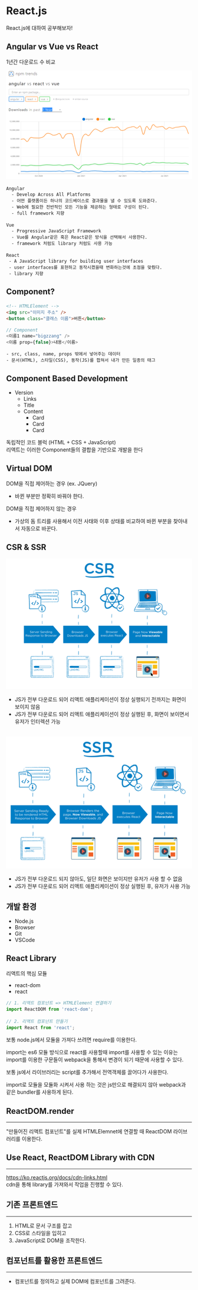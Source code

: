 # React.js
React.js에 대하여 공부해보자!

## Angular vs Vue vs React  

1년간 다운로드 수 비교

<img src="./img/npmtrends.png" alt="npmtrends" />

```
Angular 
  - Develop Across All Platforms
  - 어떤 플랫폼이든 하나의 코드베이스로 결과물을 낼 수 있도록 도와준다.
  - Web에 필요한 전반적인 모든 기능을 제공하는 형태로 구성이 된다.
  - full framework 지향

Vue
  - Progressive JavaScript Framework
  - Vue를 Angular같은 혹은 React같은 방식을 선택해서 사용한다.
  - framework 처럼도 library 처럼도 사용 가능

React
 - A JavaScript library for building user interfaces
 - user interfaces를 표현하고 동작시켰을때 변화하는것에 초점을 맞췄다.
 - library 지향
```

## Component?

```HTML
<!-- HTMLElement -->
<img src="이미지 주소" />
<button class="클래스 이름">버튼</button>
```

```Javascript
// Component
<이름1 name="bigzzang" />
<이름 prop={false}>내용</이름>
```

```
- src, class, name, props 밖에서 넣어주는 데이터
- 문서(HTML), 스타일(CSS), 동작(JS)를 합쳐서 내가 만든 일종의 태그
```

## Component Based Development
- Version
  - Links
  - Title
  - Content
     - Card
     - Card
     - Card

독립적인 코드 블럭 (HTML + CSS + JavaScript)    
리액트는 이러한 Component들의 결합을 기반으로 개발을 한다

## Virtual DOM
DOM을 직접 제어하는 경우 (ex. JQuery)
 - 바뀐 부분만 정확히 바꿔야 한다.

DOM을 직접 제어하지 않는 경우
- 가상의 돔 트리를 사용해서 이전 사태와 이후 상태를 비교하여 바뀐 부분을 찾아내서 자동으로 바꾼다.

## CSR & SSR

<img src="./img/csr.png" alt="csr" />

- JS가 전부 다운로드 되어 리액트 애플리케이션이 정상 실행되기 전까지는 화면이 보이지 않음
- JS가 전부 다운로드 되어 리액트 애플리케이션이 정상 실행된 후, 화면이 보이면서 유저가 인터렉션 가능

<br />

<img src="./img/ssr.png" alt="ssr" />

- JS가 전부 다운로드 되지 않아도, 일단 화면은 보이지만 유저가 사용 할 수 없음
- JS가 전부 다운로드 되어 리액트 애플리케이션이 정상 실행된 후, 유저가 사용 가능

## 개발 환경
- Node.js
- Browser
- Git
- VSCode

## React Library
리액트의 핵심 모듈
- react-dom
- react

```javascript
// 1. 리액트 컴포넌트 => HTMLElement 연결하기
import ReactDOM from 'react-dom';

// 2. 리액트 컴포넌트 만들기
import React from 'react';
```


보통 node.js에서 모듈을 가져다 쓰려면 require를 이용한다.

import는 es6 모듈 방식으로 react를 사용할때 import를 사용할 수 있는 이유는 import를 이용한 구문들이 webpack을 통해서 변경이 되기 때문에 사용할 수 있다.

보통 js에서 라이브러리는 script를 추가해서 전역객체를 끌어다가 사용한다. 

import로 모듈을 모듈화 시켜서 사용 하는 것은 js만으로 해결되지 않아 webpack과 같은 bundler를 사용하게 된다.

## ReactDOM.render
---
"만들어진 리액트 컴포넌트"를 실제 HTMLElemnet에 연결할 때 ReactDOM 라이브러리를 이용한다.

## Use React, ReactDOM Library with CDN
---
https://ko.reactjs.org/docs/cdn-links.html  
cdn을 통해 library를 가져와서 작업을 진행할 수 있다.

## 기존 프론트엔드
---
1. HTML로 문서 구조를 잡고
2. CSS로 스타일을 입히고
3. JavaScript로 DOM을 조작한다.

## 컴포넌트를 활용한 프론트엔드
---
- 컴포넌트를 정의하고 실제 DOM에 컴포넌트를 그려준다.
